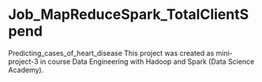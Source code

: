 # Job_MapReduceSpark_TotalClientSpend
Predicting_cases_of_heart_disease This project was created as mini-project-3 in course Data Engineering with Hadoop and Spark (Data Science Academy).
